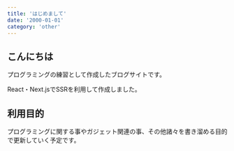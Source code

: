 ```yaml
---
title: 'はじめまして'
date: '2000-01-01'
category: 'other'
---
```


## こんにちは

プログラミングの練習として作成したブログサイトです。

React・Next.jsでSSRを利用して作成しました。

## 利用目的
プログラミングに関する事やガジェット関連の事、その他諸々を書き溜める目的で更新していく予定です。

